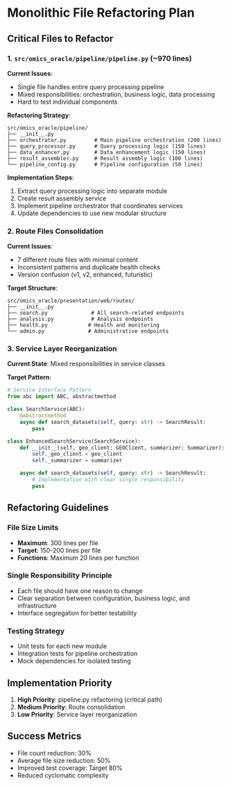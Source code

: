# Monolithic File Refactoring Plan

## Critical Files to Refactor

### 1. `src/omics_oracle/pipeline/pipeline.py` (~970 lines)

**Current Issues**:
- Single file handles entire query processing pipeline
- Mixed responsibilities: orchestration, business logic, data processing
- Hard to test individual components

**Refactoring Strategy**:
```
src/omics_oracle/pipeline/
├── __init__.py
├── orchestrator.py         # Main pipeline orchestration (200 lines)
├── query_processor.py      # Query processing logic (150 lines)
├── data_enhancer.py        # Data enhancement logic (150 lines)
├── result_assembler.py     # Result assembly logic (100 lines)
└── pipeline_config.py      # Pipeline configuration (50 lines)
```

**Implementation Steps**:
1. Extract query processing logic into separate module
2. Create result assembly service
3. Implement pipeline orchestrator that coordinates services
4. Update dependencies to use new modular structure

### 2. Route Files Consolidation

**Current Issues**:
- 7 different route files with minimal content
- Inconsistent patterns and duplicate health checks
- Version confusion (v1, v2, enhanced, futuristic)

**Target Structure**:
```
src/omics_oracle/presentation/web/routes/
├── __init__.py
├── search.py              # All search-related endpoints
├── analysis.py            # Analysis endpoints
├── health.py             # Health and monitoring
└── admin.py              # Administrative endpoints
```

### 3. Service Layer Reorganization

**Current State**: Mixed responsibilities in service classes

**Target Pattern**:
```python
# Service Interface Pattern
from abc import ABC, abstractmethod

class SearchService(ABC):
    @abstractmethod
    async def search_datasets(self, query: str) -> SearchResult:
        pass

class EnhancedSearchService(SearchService):
    def __init__(self, geo_client: GEOClient, summarizer: Summarizer):
        self._geo_client = geo_client
        self._summarizer = summarizer

    async def search_datasets(self, query: str) -> SearchResult:
        # Implementation with clear single responsibility
        pass
```

## Refactoring Guidelines

### File Size Limits
- **Maximum**: 300 lines per file
- **Target**: 150-200 lines per file
- **Functions**: Maximum 20 lines per function

### Single Responsibility Principle
- Each file should have one reason to change
- Clear separation between configuration, business logic, and infrastructure
- Interface segregation for better testability

### Testing Strategy
- Unit tests for each new module
- Integration tests for pipeline orchestration
- Mock dependencies for isolated testing

## Implementation Priority
1. **High Priority**: pipeline.py refactoring (critical path)
2. **Medium Priority**: Route consolidation
3. **Low Priority**: Service layer reorganization

## Success Metrics
- File count reduction: 30%
- Average file size reduction: 50%
- Improved test coverage: Target 80%
- Reduced cyclomatic complexity

